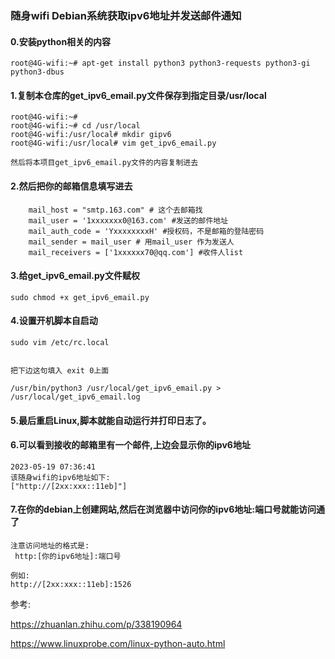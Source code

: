 ### 随身wifi  Debian系统获取ipv6地址并发送邮件通知



#### 0.安装python相关的内容

```
root@4G-wifi:~# apt-get install python3 python3-requests python3-gi python3-dbus
```



#### 1.复制本仓库的get_ipv6_email.py文件保存到指定目录/usr/local

```
root@4G-wifi:~# 
root@4G-wifi:~# cd /usr/local
root@4G-wifi:/usr/local# mkdir gipv6
root@4G-wifi:/usr/local# vim get_ipv6_email.py

然后将本项目get_ipv6_email.py文件的内容复制进去

```



#### 2.然后把你的邮箱信息填写进去

```
	mail_host = "smtp.163.com" # 这个去邮箱找
    mail_user = '1xxxxxxx0@163.com' #发送的邮件地址
    mail_auth_code = 'YxxxxxxxxH' #授权码，不是邮箱的登陆密码
    mail_sender = mail_user # 用mail_user 作为发送人
    mail_receivers = ['1xxxxxx70@qq.com'] #收件人list
```



#### 3.给get_ipv6_email.py文件赋权

```
sudo chmod +x get_ipv6_email.py

```



#### 4.设置开机脚本自启动

```
sudo vim /etc/rc.local


把下边这句填入 exit 0上面

/usr/bin/python3 /usr/local/get_ipv6_email.py > /usr/local/get_ipv6_email.log
```



#### 5.最后重启Linux,脚本就能自动运行并打印日志了。



#### 6.可以看到接收的邮箱里有一个邮件,上边会显示你的ipv6地址

```
2023-05-19 07:36:41
该随身wifi的ipv6地址如下:
["http://[2xx:xxx::11eb]"]
```



#### 7.在你的debian上创建网站,然后在浏览器中访问你的ipv6地址:端口号就能访问通了

```
注意访问地址的格式是:
 http:[你的ipv6地址]:端口号
 
例如:
http://[2xx:xxx::11eb]:1526
```



参考:

https://zhuanlan.zhihu.com/p/338190964

https://www.linuxprobe.com/linux-python-auto.html